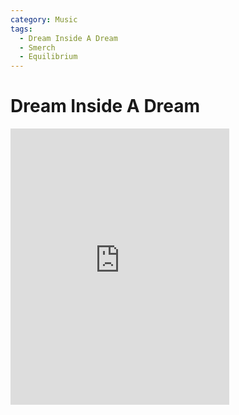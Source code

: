 ```yaml
---
category: Music
tags:
  - Dream Inside A Dream
  - Smerch
  - Equilibrium
---
```


# Dream Inside A Dream

<iframe style="border: 0; width: 350px; height: 442px;" src="https://bandcamp.com/EmbeddedPlayer/track=2550409238/size=large/bgcol=ffffff/linkcol=de270f/tracklist=false/transparent=true/" seamless><a href="https://smerch.bandcamp.com/track/dream-inside-a-dream">Dream Inside A Dream by smerch</a></iframe>
